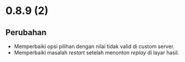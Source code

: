 # 0.8.9 (2)

## Perubahan

- Memperbaiki opsi pilihan dengan nilai tidak valid di custom server.
- Memperbaiki masalah <em>restart</em> setelah menonton <em>replay</em> di layar hasil.
